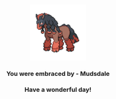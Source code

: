 <p align="center">
    <img src="https://raw.githubusercontent.com/PokeAPI/sprites/master/sprites/pokemon/750.png" width="150" height="150">
</p>
<h3 align="center">You were embraced by - <b>Mudsdale</b></h3>
<h3 align="center">Have a wonderful day!</h3>
